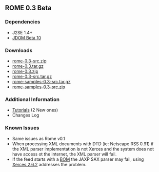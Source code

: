 ## ROME 0.3 Beta

### Dependencies

-   J2SE 1.4+
-   [JDOM Beta 10](http://www.jdom.org/)

### Downloads

-   [rome-0.3-src.zip](./rome-0.3-src.zip)
-   [rome-0.3.tar.gz](./rome-0.3.tar.gz)
-   [rome-0.3.zip](./rome-0.3.zip)
-   [rome-0.3-src.tar.gz](./rome-0.3-src.tar.gz)
-   [rome-samples-0.3-src.tar.gz](./rome-samples-0.3-src.tar.gz)
-   [rome-samples-0.3-src.zip](./rome-samples-0.3-src.zip)

### Additional Information

-   [Tutorials](./RomeV0.3Tutorials/index.html) (2 New ones)
-   Changes Log

### Known Issues

-   Same issues as Rome v0.1
-   When processing XML documents with DTD (ie: Netscape RSS 0.91) if
    the XML parser implementation is not Xerces and the system does not
    have access ot the internet, the XML parser will fail.
-   If the feed starts with a
    [BOM](http://www.unicode.org/faq/utf_bom.html#BOM)
    the JAXP SAX parser may fail, using [Xerces
    2.6.2](http://xml.apache.org/xerces2-j) addresses the
    problem.
